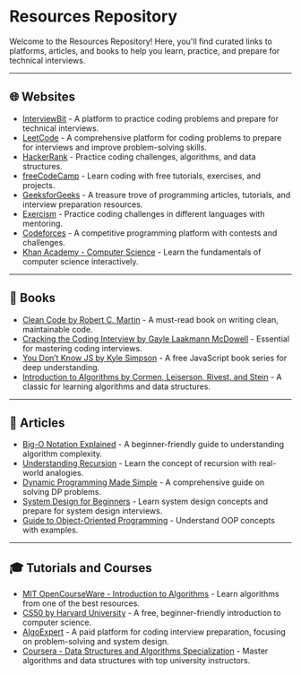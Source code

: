 # Resources Repository

Welcome to the Resources Repository! Here, you'll find curated links to platforms, articles, and books to help you learn, practice, and prepare for technical interviews.

---

## 🌐 Websites
- [InterviewBit](https://www.interviewbit.com/) - A platform to practice coding problems and prepare for technical interviews.
- [LeetCode](https://leetcode.com/) - A comprehensive platform for coding problems to prepare for interviews and improve problem-solving skills.
- [HackerRank](https://www.hackerrank.com/) - Practice coding challenges, algorithms, and data structures.
- [freeCodeCamp](https://www.freecodecamp.org/) - Learn coding with free tutorials, exercises, and projects.
- [GeeksforGeeks](https://www.geeksforgeeks.org/) - A treasure trove of programming articles, tutorials, and interview preparation resources.
- [Exercism](https://exercism.org/) - Practice coding challenges in different languages with mentoring.
- [Codeforces](https://codeforces.com/) - A competitive programming platform with contests and challenges.
- [Khan Academy - Computer Science](https://www.khanacademy.org/computing/computer-science) - Learn the fundamentals of computer science interactively.

---

## 📖 Books
- [Clean Code by Robert C. Martin](https://www.amazon.com/Clean-Code-Handbook-Software-Craftsmanship/dp/0132350882) - A must-read book on writing clean, maintainable code.
- [Cracking the Coding Interview by Gayle Laakmann McDowell](https://www.crackingthecodinginterview.com/) - Essential for mastering coding interviews.
- [You Don’t Know JS by Kyle Simpson](https://github.com/getify/You-Dont-Know-JS) - A free JavaScript book series for deep understanding.
- [Introduction to Algorithms by Cormen, Leiserson, Rivest, and Stein](https://mitpress.mit.edu/9780262033848/introduction-to-algorithms/) - A classic for learning algorithms and data structures.

---

## 📝 Articles
- [Big-O Notation Explained](https://rob-bell.net/2009/06/a-beginners-guide-to-big-o-notation/) - A beginner-friendly guide to understanding algorithm complexity.
- [Understanding Recursion](https://medium.com/basecs/the-power-of-recursion-audio-e7ed7f5d15b9) - Learn the concept of recursion with real-world analogies.
- [Dynamic Programming Made Simple](https://www.geeksforgeeks.org/dynamic-programming/) - A comprehensive guide on solving DP problems.
- [System Design for Beginners](https://github.com/donnemartin/system-design-primer) - Learn system design concepts and prepare for system design interviews.
- [Guide to Object-Oriented Programming](https://betterprogramming.pub/a-practical-guide-to-object-oriented-programming-6f8fc5c9f3c2) - Understand OOP concepts with examples.

---

## 🎓 Tutorials and Courses
- [MIT OpenCourseWare - Introduction to Algorithms](https://ocw.mit.edu/courses/electrical-engineering-and-computer-science/6-006-introduction-to-algorithms-fall-2011/) - Learn algorithms from one of the best resources.
- [CS50 by Harvard University](https://cs50.harvard.edu/x/) - A free, beginner-friendly introduction to computer science.
- [AlgoExpert](https://www.algoexpert.io/) - A paid platform for coding interview preparation, focusing on problem-solving and system design.
- [Coursera - Data Structures and Algorithms Specialization](https://www.coursera.org/specializations/data-structures-algorithms) - Master algorithms and data structures with top university instructors.

